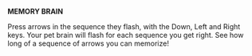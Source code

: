 **MEMORY BRAIN**  
  
Press arrows in the sequence they flash, with the Down, Left and Right keys. Your pet brain will flash for each sequence you get right. See how long of a sequence of arrows you can memorize!
